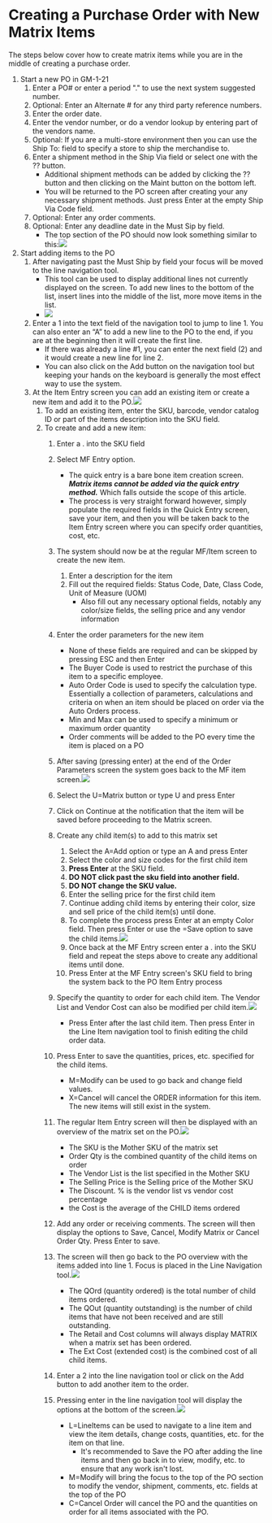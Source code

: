 # Creating a Purchase Order with New Matrix Items

<PageHeader />

The steps below cover how to create matrix items while you are in the middle of creating a purchase order.

1. Start a new PO in GM-1-21
    1. Enter a PO# or enter a period "." to use the next system suggested number.
    2. Optional: Enter an Alternate # for any third party reference numbers.
    3. Enter the order date.
    4. Enter the vendor number, or do a vendor lookup by entering part of the vendors name.
    5. Optional: If you are a multi-store environment then you can use the Ship To: field to specify a store to ship the merchandise to.
    6. Enter a shipment method in the Ship Via field or select one with the ?? button.
        - Additional shipment methods can be added by clicking the ?? button and then clicking on the Maint button on the bottom left.
        - You will be returned to the PO screen after creating your any necessary shipment methods. Just press Enter at the empty Ship Via Code field.
    7. Optional: Enter any order comments.
    8. Optional: Enter any deadline date in the Must Sip by field.
        - The top section of the PO should now look something similar to this:![](./GM-PO_1a.jpg)
2. Start adding items to the PO
    1. After navigating past the Must Ship by field your focus will be moved to the line navigation tool.
        - This tool can be used to display additional lines not currently displayed on the screen. To add new lines to the bottom of the list, insert lines into the middle of the list, more move items in the list.
        - ![](./GM-PO_1c.jpg)
    2. Enter a 1 into the text field of the navigation tool to jump to line 1. You can also enter an “A” to add a new line to the PO to the end, if you are at the beginning then it will create the first line.
        - If there was already a line #1, you can enter the next field (2) and it would create a new line for line 2.
        - You can also click on the Add button on the navigation tool but keeping your hands on the keyboard is generally the most effect way to use the system.
    3. At the Item Entry screen you can add an existing item or create a new item and add it to the PO.![](./GM-PO_IE1.jpg)
        1. To add an existing item, enter the SKU, barcode, vendor catalog ID or part of the items description into the SKU field.
        2. To create and add a new item:
            1. Enter a . into the SKU field
            2. Select MF Entry option.
                - The quick entry is a bare bone item creation screen. _**Matrix items cannot be added via the quick entry method.**_ Which falls outside the scope of this article.
                - The process is very straight forward however, simply populate the required fields in the Quick Entry screen, save your item, and then you will be taken back to the Item Entry screen where you can specify order quantities, cost, etc.
            3. The system should now be at the regular MF/Item screen to create the new item.
                1. Enter a description for the item
                2. Fill out the required fields: Status Code, Date, Class Code, Unit of Measure (UOM)
                    - Also fill out any necessary optional fields, notably any color/size fields, the selling price and any vendor information
            4. Enter the order parameters for the new item
                - None of these fields are required and can be skipped by pressing ESC and then Enter
                - The Buyer Code is used to restrict the purchase of this item to a specific employee.
                - Auto Order Code is used to specify the calculation type. Essentially a collection of parameters, calculations and criteria on when an item should be placed on order via the Auto Orders process.
                - Min and Max can be used to specify a minimum or maximum order quantity
                - Order comments will be added to the PO every time the item is placed on a PO
            5. After saving (pressing enter) at the end of the Order Parameters screen the system goes back to the MF item screen.![](./GM-MF_MAIN.jpg)
                
            6. Select the U=Matrix button or type U and press Enter
            7. Click on Continue at the notification that the item will be saved before proceeding to the Matrix screen.
            8. Create any child item(s) to add to this matrix set
                1. Select the A=Add option or type an A and press Enter
                2. Select the color and size codes for the first child item
                3. **Press Enter** at the SKU field.
                4. **DO NOT click past the sku field into another** **field.**
                5. **DO NOT change the SKU value.**
                6. Enter the selling price for the first child item
                7. Continue adding child items by entering their color, size and sell price of the child item(s) until done.
                8. To complete the process press Enter at an empty Color field. Then press Enter or use the =Save option to save the child items.![](./GM-MF_U2.jpg)
                9. Once back at the MF Entry screen enter a . into the SKU field and repeat the steps above to create any additional items until done.
                10. Press Enter at the MF Entry screen's SKU field to bring the system back to the PO Item Entry process
            9. Specify the quantity to order for each child item. The Vendor List and Vendor Cost can also be modified per child item.![](./GM-PO_IEM.jpg)
                - Press Enter after the last child item. Then press Enter in the Line Item navigation tool to finish editing the child order data.
            10. Press Enter to save the quantities, prices, etc. specified for the child items.
                - M=Modify can be used to go back and change field values.
                - X=Cancel will cancel the ORDER information for this item. The new items will still exist in the system.
            11. The regular Item Entry screen will then be displayed with an overview of the matrix set on the PO.![](./GM-PO_IE2.jpg)
                - The SKU is the Mother SKU of the matrix set
                - Order Qty is the combined quantity of the child items on order
                - The Vendor List is the list specified in the Mother SKU
                - The Selling Price is the Selling price of the Mother SKU
                - The Discount. % is the vendor list vs vendor cost percentage
                - the Cost is the average of the CHILD items ordered
            12. Add any order or receiving comments. The screen will then display the options to Save, Cancel, Modify Matrix or Cancel Order Qty. Press Enter to save.
            13. The screen will then go back to the PO overview with the items added into line 1. Focus is placed in the Line Navigation tool.![](./GM-PO_1d.jpg)
                - The QOrd (quantity ordered) is the total number of child items ordered.
                - The QOut (quantity outstanding) is the number of child items that have not been received and are still outstanding.
                - The Retail and Cost columns will always display MATRIX when a matrix set has been ordered.
                - The Ext Cost (extended cost) is the combined cost of all child items.
            14. Enter a 2 into the line navigation tool or click on the Add button to add another item to the order.
            15. Pressing enter in the line navigation tool will display the options at the bottom of the screen.![](./GM-PO_Fin.jpg)
                - L=LineItems can be used to navigate to a line item and view the item details, change costs, quantities, etc. for the item on that line.
                    - It's recommended to Save the PO after adding the line items and then go back in to view, modify, etc. to ensure that any work isn't lost.
                - M=Modify will bring the focus to the top of the PO section to modify the vendor, shipment, comments, etc. fields at the top of the PO
                - C=Cancel Order will cancel the PO and the quantities on order for all items associated with the PO.

<PageFooter />
